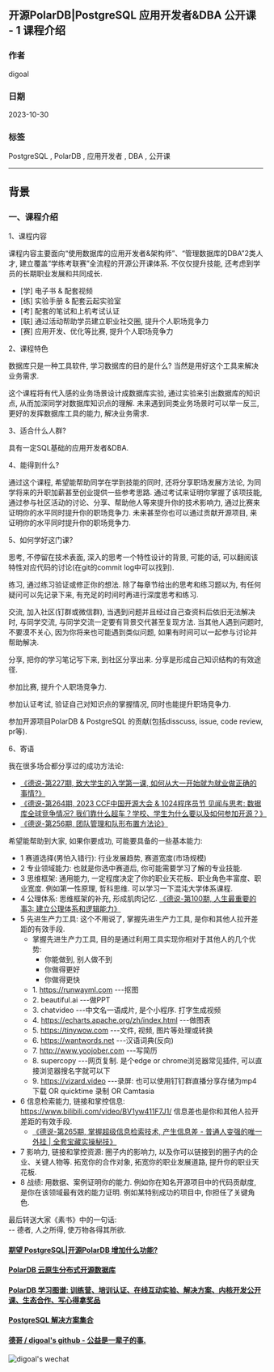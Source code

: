 ## 开源PolarDB|PostgreSQL 应用开发者&DBA 公开课 - 1 课程介绍      
            
### 作者            
digoal            
            
### 日期            
2023-10-30            
            
### 标签            
PostgreSQL , PolarDB , 应用开发者 , DBA , 公开课          
            
----            
            
## 背景     
  
### 一、课程介绍  
  
1、课程内容  
  
课程内容主要面向“使用数据库的应用开发者&架构师”、“管理数据库的DBA”2类人才, 建立覆盖“学练考联赛”全流程的开源公开课体系. 不仅仅提升技能, 还考虑到学员的长期职业发展和共同成长.   
- [学] 电子书 & 配套视频   
- [练] 实验手册 & 配套云起实验室   
- [考] 配套的笔试和上机考试认证   
- [联] 通过活动帮助学员建立职业社交圈, 提升个人职场竞争力   
- [赛] 应用开发、优化等比赛, 提升个人职场竞争力   
  
2、课程特色  
  
数据库只是一种工具软件, 学习数据库的目的是什么? 当然是用好这个工具来解决业务需求.   
  
这个课程将有代入感的业务场景设计成数据库实验, 通过实验来引出数据库的知识点, 从而加深同学对数据库知识点的理解. 未来遇到同类业务场景时可以举一反三, 更好的发挥数据库工具的能力, 解决业务需求.  
  
3、适合什么人群?  
  
具有一定SQL基础的应用开发者&DBA.   
  
4、能得到什么?  
  
通过这个课程, 希望能帮助同学在学到技能的同时, 还将分享职场发展方法论, 为同学将来的升职加薪甚至创业提供一些参考思路. 通过考试来证明你掌握了该项技能, 通过参与社区活动的讨论、分享、帮助他人等来提升你的技术影响力, 通过比赛来证明你的水平同时提升你的职场竞争力. 未来甚至你也可以通过贡献开源项目, 来证明你的水平同时提升你的职场竞争力.   
  
5、如何学好这门课?  
  
思考, 不停留在技术表面, 深入的思考一个特性设计的背景, 可能的话, 可以翻阅该特性对应代码的讨论(在git的commit log中可以找到).   
  
练习, 通过练习验证或修正你的想法. 除了每章节给出的思考和练习题以为, 有任何疑问可以先记录下来, 有充足的时间时再进行深度思考和练习.   
  
交流, 加入社区(钉群或微信群), 当遇到问题并且经过自己查资料后依旧无法解决时, 与同学交流, 与同学交流一定要有背景交代甚至复现方法. 当其他人遇到问题时, 不要漠不关心, 因为你将来也可能遇到类似问题, 如果有时间可以一起参与讨论并帮助解决.   
  
分享, 把你的学习笔记写下来, 到社区分享出来. 分享是形成自己知识结构的有效途径.    
  
参加比赛, 提升个人职场竞争力.  
  
参加认证考试, 验证自己对知识点的掌握情况, 同时也能提升职场竞争力.   
  
参加开源项目PolarDB & PostgreSQL 的贡献(包括disscuss, issue, code review, pr等).    
  
6、寄语  
  
我在很多场合都分享过的成功方法论:   
- [《德说-第227期, 致大学生的入学第一课, 如何从大一开始就为就业做正确的事情?》](../202305/20230513_01.md)    
- [《德说-第264期, 2023 CCF中国开源大会 & 1024程序员节 见闻与思考: 数据库全球竞争情况? 我们靠什么超车？学校、学生为什么要以及如何参加开源？》](../202310/20231026_05.md)    
- [《德说-第256期, 团队管理和队形布置方法论》](../202309/20230909_01.md)  
  
希望能帮助到大家, 如果你要成功, 可能要具备的一些基本能力:   
- 1 赛道选择(男怕入错行): 行业发展趋势, 赛道宽度(市场规模)  
- 2 专业领域能力: 也就是你选中赛道后, 你可能需要学习了解的专业技能.  
- 3 思维框架: 通用能力, 一定程度决定了你的职业天花板、职业角色丰富度、职业宽度.   例如第一性原理, 哲科思维. 可以学习一下混沌大学体系课程.   
- 4 公理体系: 思维框架的补充, 形成肌肉记忆.  [《德说-第100期, 人生最重要的事3: 建立公理体系和逻辑能力》](../202206/20220610_01.md)  
- 5 先进生产力工具: 这个不用说了, 掌握先进生产力工具, 是你和其他人拉开差距的有效手段.    
    - 掌握先进生产力工具, 目的是通过利用工具实现你相对于其他人的几个优势: 
        - 你能做到, 别人做不到
        - 你做得更好
        - 你做得更快
    - 1\. https://runwayml.com  ---抠图
    - 2\. beautiful.ai  ---做PPT
    - 3\. chatvideo  ---中文名一语成片, 是个小程序.  打字生成视频
    - 4\. https://echarts.apache.org/zh/index.html  ---做图表
    - 5\. https://tinywow.com  ---文件, 视频, 图片等处理或转换
    - 6\. https://wantwords.net  ---汉语词典(反向)
    - 7\. http://www.yoojober.com  ---写简历
    - 8\. supercopy  ---网页复制. 是个edge or chrome浏览器常见插件, 可以直接浏览器搜名字就可以下
    - 9\. https://vizard.video  ---录屏: 也可以使用钉钉群直播分享存储为mp4下载 OR quicktime 录制 OR Camtasia
- 6 信息检索能力, 链接和掌控信息: https://www.bilibili.com/video/BV1yw411F7J1/   信息差也是你和其他人拉开差距的有效手段.     
    - [《德说-第265期, 掌握超级信息检索技术, 产生信息差 - 普通人变强的唯一外挂 | 全套宝藏实操秘技》](../202311/20231104_01.md)  
- 7 影响力, 链接和掌控资源: 圈子内的影响力, 以及你可以链接到的圈子内的企业、关键人物等.  拓宽你的合作对象, 拓宽你的职业发展道路, 提升你的职业天花板.       
- 8 战绩: 用数据、案例证明你的能力.    例如你在知名开源项目中的代码贡献度, 是你在该领域最有效的能力证明.    例如某特别成功的项目中, 你担任了关键角色.      
  
最后转送大家《素书》中的一句话:    
-- 德者, 人之所得, 使万物各得其所欲.   
  
  
  
  
#### [期望 PostgreSQL|开源PolarDB 增加什么功能?](https://github.com/digoal/blog/issues/76 "269ac3d1c492e938c0191101c7238216")
  
  
#### [PolarDB 云原生分布式开源数据库](https://github.com/ApsaraDB "57258f76c37864c6e6d23383d05714ea")
  
  
#### [PolarDB 学习图谱: 训练营、培训认证、在线互动实验、解决方案、内核开发公开课、生态合作、写心得拿奖品](https://www.aliyun.com/database/openpolardb/activity "8642f60e04ed0c814bf9cb9677976bd4")
  
  
#### [PostgreSQL 解决方案集合](../201706/20170601_02.md "40cff096e9ed7122c512b35d8561d9c8")
  
  
#### [德哥 / digoal's github - 公益是一辈子的事.](https://github.com/digoal/blog/blob/master/README.md "22709685feb7cab07d30f30387f0a9ae")
  
  
![digoal's wechat](../pic/digoal_weixin.jpg "f7ad92eeba24523fd47a6e1a0e691b59")
  
